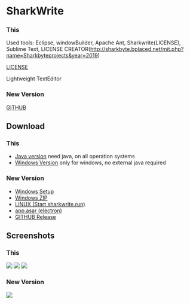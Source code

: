 # SharkWrite

### This

Used tools: Eclipse, windowBuilder, Apache Ant, Sharkwrite(LICENSE), Sublime Text, LICENSE CREATOR(http://sharkbyte.bplaced.net/mit.php?name=Sharkbyteprojects&year=2019)

[LICENSE](http://sharkbyte.bplaced.net/mit.php?name=Sharkbyteprojects&year=2019)

Lightweight TextEditor

### New Version

[GITHUB](https://github.com/Sharkbyteprojects/SharkWrite-new)

## Download

### This

- [Java version](https://github.com/Sharkbyteprojects/SharkWrite/releases/download/3/SharkWrite.jar) need java, on all operation systems
- [Windows Version](https://github.com/FreeSoftwareDevlopment/SharkWrite/releases/download/4/SharkWrite.installer.exe) only for windows, no external java required

### New Version

- [Windows Setup](https://github.com/Sharkbyteprojects/SharkWrite-new/releases/download/v3.0.0/sharkwrite-setup-win-x64.exe)
- [Windows ZIP](https://github.com/Sharkbyteprojects/SharkWrite-new/releases/download/v3.0.0/SharkWrite-win32-x64.zip)
- [LINUX (Start sharkwrite.run)](https://github.com/Sharkbyteprojects/SharkWrite-new/releases/download/v3.0.0/linux-x64.zip)
- [app.asar (electron)](https://github.com/Sharkbyteprojects/SharkWrite-new/releases/download/v3.0.0/app.asar)
- [GITHUB Release](https://github.com/Sharkbyteprojects/SharkWrite-new/releases/)

## Screenshots

### This

![](https://user-images.githubusercontent.com/40953479/68527540-35698f00-02e8-11ea-8009-3f6c96fdac46.png)
![](https://user-images.githubusercontent.com/40953479/68527594-d9533a80-02e8-11ea-8f9a-d5af0d1514a5.png)
![](https://user-images.githubusercontent.com/40953479/68527606-056ebb80-02e9-11ea-80ae-8dcc96cfd737.PNG)

### New Version

![](https://user-images.githubusercontent.com/40953479/70469948-52050c80-1aca-11ea-821a-73705c75c798.png)
